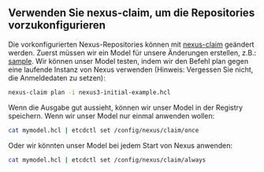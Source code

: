 ## Verwenden Sie nexus-claim, um die Repositories vorzukonfigurieren

Die vorkonfigurierten Nexus-Repositories können mit [nexus-claim](https://github.com/cloudogu/nexus-claim) geändert werden.
Zuerst müssen wir ein Model für unsere Änderungen erstellen, z.B.: [sample](https://raw.githubusercontent.com/cloudogu/nexus-claim/develop/resources/nexus3/nexus3-initial-example.hcl). 
Wir können unser Model testen, indem wir den Befehl plan gegen eine laufende Instanz von Nexus verwenden (Hinweis: Vergessen Sie nicht, die Anmeldedaten zu setzen):

```bash
nexus-claim plan -i nexus3-initial-example.hcl
```

Wenn die Ausgabe gut aussieht, können wir unser Model in der Registry speichern. 
Wenn wir unser Model nur einmal anwenden wollen:

```bash
cat mymodel.hcl | etcdctl set /config/nexus/claim/once
```

Oder wir könnten unser Model bei jedem Start von Nexus anwenden:

```bash
cat mymodel.hcl | etcdctl set /config/nexus/claim/always
```
